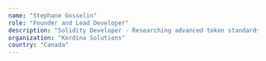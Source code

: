 ```yaml
---
name: "Stephane Gosselin"
role: "Founder and Lead Developer"
description: "Solidity Developer - Researching advanced token standards and token bridge."
organization: "Kordina Solutions"
country: "Canada"
---
```

